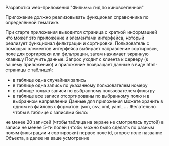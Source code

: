 Разработка web-приложения "Фильмы: гид по киновселенной"

Приложение должно реализовывать функционал справочника по определённой тематике.

При старте приложения выводится страница с краткой информацией что может это приложение и элементами интерфейса, который реализует функционал фильтрации и сортировки.
Пользователь с помощью элементов интерфейса выбирает направление сортировки, поле для сортировки или фильтрации, затем нажимает экранную клавишу Получить данные.
Запрос уходит с клиента к серверу (к вашему приложению) и приложение возвращает данные в виде html-страницы с таблицей:
- в таблице одна случайная запись
- в таблице одна запись по указанному пользователем номеру
- в таблице только записи по выбранному пользователем фильтру
- в таблице все записи отсортированы по выбранному полю и в выбранном направлении
Данные для приложения можете хранить в одном из файловых форматов: json, csv, xml, yaml, ...
Желательно чтобы в таблице с записями было:

не менее 20 записей (чтобы таблица на экране не смотрелась пустой)
в записи не менее 5-ти полей (чтобы можно было сделать по разным полям фильтрации и сортировки)
первое поле id, второе поле название Объекта, а далее на ваше усмотрение

